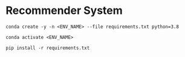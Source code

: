 # Recommender System

```
conda create -y -n <ENV_NAME> --file requirements.txt python=3.8
```

```
conda activate <ENV_NAME>
```

```
pip install -r requirements.txt
```

